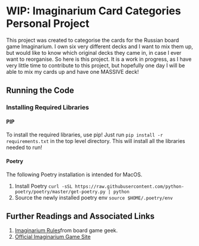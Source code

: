 # WIP: Imaginarium Card Categories Personal Project

This project was created to categorise the cards for the Russian board game Imaginarium. 
I own six very different decks and I want to mix them up, but would like to know
which original decks they came in, in case I ever want to reorganise. So here is this project. 
It is a work in progress, as I have very little time to contribute to this project, but
hopefully one day I will be able to mix my cards up and have one MASSIVE deck!

## Running the Code

### Installing Required Libraries

#### PIP

To install the required libraries, use pip! Just run `pip install -r requirements.txt`
in the top level directory. This will install all the libraries needed to run!

#### Poetry

The following Poetry installation is intended for MacOS. 

1. Install Poetry `curl -sSL https://raw.githubusercontent.com/python-poetry/poetry/master/get-poetry.py | python`
2. Source the newly installed poetry env `source $HOME/.poetry/env`

## Further Readings and Associated Links

1. [Imaginarium Rules](https://boardgamegeek.com/boardgame/146548/imaginarium)from board game geek. 
2. [Official Imaginarium Game Site](https://cosmodrome.games/)